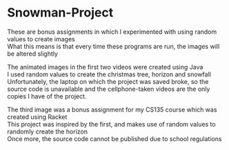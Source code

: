 # Snowman-Project
These are bonus assignments in which I experimented with using random values to create images            
What this means is that every time these programs are run, the images will be altered slightly                                                              

The animated images in the first two videos were created using Java            
I used random values to create the christmas tree, horizon and snowfall        
Unfortunately, the laptop on which the project was saved broke, so the source code is unavailable and the cellphone-taken videos are the only copies I have of the project.      

The third image was a bonus assignment for my CS135 course which was created using Racket                           
This project was inspired by the first, and makes use of random values to randomly create the horizon                    
Once more, the source code cannot be published due to school regulations
